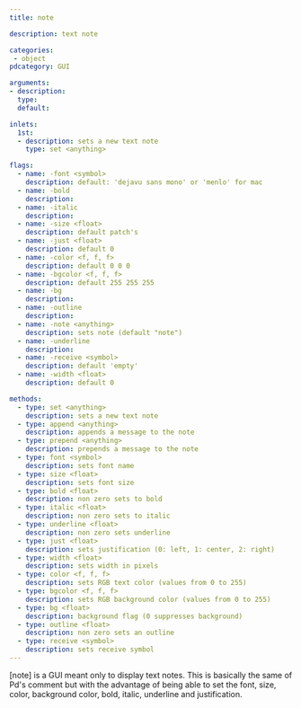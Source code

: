 ```yaml
---
title: note

description: text note

categories:
 - object
pdcategory: GUI

arguments:
- description:
  type:
  default:

inlets:
  1st:
  - description: sets a new text note
    type: set <anything>

flags:
  - name: -font <symbol>
    description: default: 'dejavu sans mono' or 'menlo' for mac
  - name: -bold
    description:
  - name: -italic
    description:
  - name: -size <float>
    description: default patch's
  - name: -just <float>
    description: default 0
  - name: -color <f, f, f>
    description: default 0 0 0
  - name: -bgcolor <f, f, f>
    description: default 255 255 255
  - name: -bg
    description:
  - name: -outline
    description:
  - name: -note <anything>
    description: sets note (default "note")
  - name: -underline
    description:
  - name: -receive <symbol>
    description: default 'empty'
  - name: -width <float>
    description: default 0

methods:
  - type: set <anything>
    description: sets a new text note
  - type: append <anything>
    description: appends a message to the note
  - type: prepend <anything>
    description: prepends a message to the note
  - type: font <symbol>
    description: sets font name
  - type: size <float>
    description: sets font size
  - type: bold <float>
    description: non zero sets to bold
  - type: italic <float>
    description: non zero sets to italic
  - type: underline <float>
    description: non zero sets underline
  - type: just <float>
    description: sets justification (0: left, 1: center, 2: right)
  - type: width <float>
    description: sets width in pixels
  - type: color <f, f, f>
    description: sets RGB text color (values from 0 to 255)
  - type: bgcolor <f, f, f>
    description: sets RGB background color (values from 0 to 255)
  - type: bg <float>
    description: background flag (0 suppresses background)
  - type: outline <float>
    description: non zero sets an outline
  - type: receive <symbol>
    description: sets receive symbol
---
```


[note] is a GUI meant only to display text notes. This is basically the same of Pd's comment but with the advantage of being able to set the font, size, color, background color, bold, italic, underline and justification.
